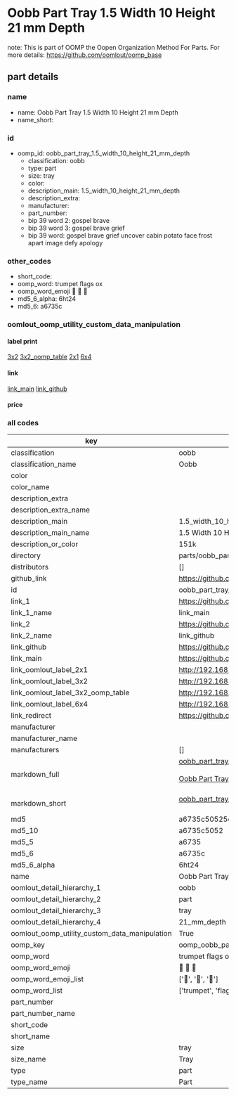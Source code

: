 # Oobb Part Tray 1.5 Width 10 Height 21 mm Depth  

note: This is part of OOMP the Oopen Organization Method For Parts. For more details: https://github.com/oomlout/oomp_base

##  part details
  







### name
* name: Oobb Part Tray 1.5 Width 10 Height 21 mm Depth
* name_short: 
### id
* oomp_id: oobb_part_tray_1.5_width_10_height_21_mm_depth
  * classification: oobb
  * type: part
  * size: tray
  * color: 
  * description_main: 1.5_width_10_height_21_mm_depth
  * description_extra: 
  * manufacturer: 
  * part_number: 
  * bip 39 word 2: gospel brave
  * bip 39 word 3: gospel brave grief
  * bip 39 word: gospel brave grief uncover cabin potato face frost apart image defy apology

### other_codes
* short_code: 
* oomp_word: trumpet flags ox
* oomp_word_emoji :trumpet: :flags: :ox:
* md5_6_alpha: 6ht24
* md5_6: a6735c






### oomlout_oomp_utility_custom_data_manipulation
#### label print
[3x2](http://192.168.1.245:1112/?label=oomp%206ht24)
[3x2_oomp_table](http://192.168.1.108:1112/?label=oomp%206ht24)
[2x1](http://192.168.1.242:1112/?label=oomp%206ht24)
[6x4](http://192.168.1.55:1112/?label=oomp%206ht24)    

#### link

[link_main](https://github.com/oomlout/oomlout_oomp_version_1_messy/tree/main/parts/oobb_part_tray_1.5_width_10_height_21_mm_depth) [link_github](https://github.com/oomlout/oomlout_oomp_version_1_messy/tree/main/parts/oobb_part_tray_1.5_width_10_height_21_mm_depth)                             

#### price







### all codes 
| key | value |  
| --- | --- |  
| classification | oobb |  
| classification_name | Oobb |  
| color |  |  
| color_name |  |  
| description_extra |  |  
| description_extra_name |  |  
| description_main | 1.5_width_10_height_21_mm_depth |  
| description_main_name | 1.5 Width 10 Height 21 mm Depth |  
| description_or_color | 151k |  
| directory | parts/oobb_part_tray_1.5_width_10_height_21_mm_depth |  
| distributors | [] |  
| github_link | https://github.com/oomlout/oomlout_oomp_part_src/tree/main/parts/oobb_part_tray_1.5_width_10_height_21_mm_depth |  
| id | oobb_part_tray_1.5_width_10_height_21_mm_depth |  
| link_1 | https://github.com/oomlout/oomlout_oomp_version_1_messy/tree/main/parts/oobb_part_tray_1.5_width_10_height_21_mm_depth |  
| link_1_name | link_main |  
| link_2 | https://github.com/oomlout/oomlout_oomp_version_1_messy/tree/main/parts/oobb_part_tray_1.5_width_10_height_21_mm_depth |  
| link_2_name | link_github |  
| link_github | https://github.com/oomlout/oomlout_oomp_version_1_messy/tree/main/parts/oobb_part_tray_1.5_width_10_height_21_mm_depth |  
| link_main | https://github.com/oomlout/oomlout_oomp_version_1_messy/tree/main/parts/oobb_part_tray_1.5_width_10_height_21_mm_depth |  
| link_oomlout_label_2x1 | http://192.168.1.242:1112/?label=oomp%206ht24 |  
| link_oomlout_label_3x2 | http://192.168.1.245:1112/?label=oomp%206ht24 |  
| link_oomlout_label_3x2_oomp_table | http://192.168.1.108:1112/?label=oomp%206ht24 |  
| link_oomlout_label_6x4 | http://192.168.1.55:1112/?label=oomp%206ht24 |  
| link_redirect | https://github.com/oomlout/oomlout_oomp_version_1_messy/tree/main/parts/oobb_part_tray_1.5_width_10_height_21_mm_depth |  
| manufacturer |  |  
| manufacturer_name |  |  
| manufacturers | [] |  
| markdown_full | [oobb_part_tray_1.5_width_10_height_21_mm_depth](none)<br>[](none)<br>[Oobb Part Tray 1.5 Width 10 Height 21 Mm Depth](none)<br><br> |  
| markdown_short | [oobb_part_tray_1.5_width_10_height_21_mm_depth](none)<br><br> |  
| md5 | a6735c50525d6a32a30feecacd06d326 |  
| md5_10 | a6735c5052 |  
| md5_5 | a6735 |  
| md5_6 | a6735c |  
| md5_6_alpha | 6ht24 |  
| name | Oobb Part Tray 1.5 Width 10 Height 21 mm Depth |  
| oomlout_detail_hierarchy_1 | oobb |  
| oomlout_detail_hierarchy_2 | part |  
| oomlout_detail_hierarchy_3 | tray |  
| oomlout_detail_hierarchy_4 | 21_mm_depth |  
| oomlout_oomp_utility_custom_data_manipulation | True |  
| oomp_key | oomp_oobb_part_tray_1.5_width_10_height_21_mm_depth |  
| oomp_word | trumpet flags ox |  
| oomp_word_emoji | :trumpet: :flags: :ox: |  
| oomp_word_emoji_list | [':trumpet:', ':flags:', ':ox:'] |  
| oomp_word_list | ['trumpet', 'flags', 'ox'] |  
| part_number |  |  
| part_number_name |  |  
| short_code |  |  
| short_name |  |  
| size | tray |  
| size_name | Tray |  
| type | part |  
| type_name | Part |  
